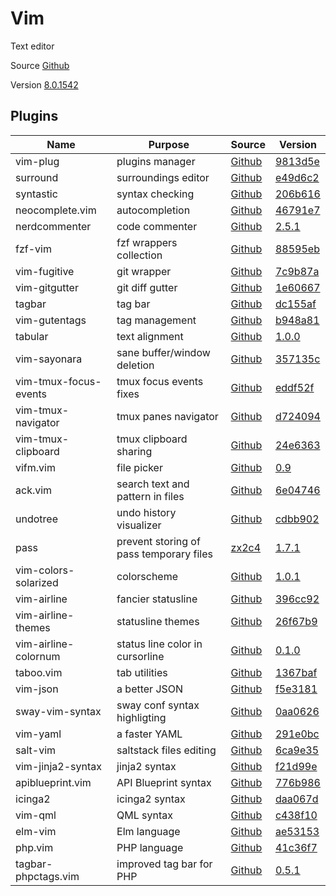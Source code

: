 # Vim

Text editor

Source [Github](https://github.com/vim/vim)

Version [8.0.1542](https://github.com/vim/vim/releases/tag/v8.0.1542)

## Plugins

| Name                       | Purpose                                      | Source                                                                                            | Version                                                                                                                |
|----------------------------|----------------------------------------------|---------------------------------------------------------------------------------------------------|------------------------------------------------------------------------------------------------------------------------|
| vim-plug                   | plugins manager                              | [Github](https://github.com/junegunn/vim-plug)                                                    | [9813d5e](https://github.com/junegunn/vim-plug/commit/9813d5ead5b6f419e9ca55fc767d9548baed6b40)                        |
| surround                   | surroundings editor                          | [Github](https://github.com/tpope/vim-surround)                                                   | [e49d6c2](https://github.com/tpope/vim-surround/commit/e49d6c2459e0f5569ff2d533b4df995dd7f98313)                       |
| syntastic                  | syntax checking                              | [Github](https://github.com/scrooloose/syntastic)                                                 | [206b616](https://github.com/vim-syntastic/syntastic/commit/206b616c8e49f948d18231799c469aa3e6e2c29c)                  |
| neocomplete.vim            | autocompletion                               | [Github](https://github.com/shougo/neocomplete.vim)                                               | [46791e7](https://github.com/Shougo/neocomplete.vim/commit/46791e7692e07384a089d125c5c536246698d04c)                   |
| nerdcommenter              | code commenter                               | [Github](https://github.com/scrooloose/nerdcommenter)                                             | [2.5.1](https://github.com/scrooloose/nerdcommenter/releases/tag/2.5.1)                                                |
| fzf-vim                    | fzf wrappers collection                      | [Github](https://github.com/junegunn/fzf.vim)                                                     | [88595eb](https://github.com/junegunn/fzf.vim/commit/88595ebbaa33485cd1a4474701bd0e5809643520)                         |
| vim-fugitive               | git wrapper                                  | [Github](https://github.com/tpope/vim-fugitive)                                                   | [7c9b87a](https://github.com/tpope/vim-fugitive/commit/7c9b87a3c3ef4b53425aca4a27e11a7359caae9f)                       |
| vim-gitgutter              | git diff gutter                              | [Github](https://github.com/airblade/vim-gitgutter)                                               | [1e60667](https://github.com/airblade/vim-gitgutter/commit/1e60667322b7cd1bfcba98762fbba746a888d21a)                   |
| tagbar                     | tag bar                                      | [Github](https://github.com/majutsushi/tagbar)                                                    | [dc155af](https://github.com/majutsushi/tagbar/commit/dc155af2fdd20e081680d777bde558c56f8d55c3)                        |
| vim-gutentags              | tag management                               | [Github](https://github.com/ludovicchabant/vim-gutentags)                                         | [b948a81](https://github.com/ludovicchabant/vim-gutentags/commit/b948a814e0b8e7887703f9d0f526608762a6ea42)             |
| tabular                    | text alignment                               | [Github](https://github.com/godlygeek/tabular)                                                    | [1.0.0](https://github.com/godlygeek/tabular/releases/tag/1.0.0)                                                       |
| vim-sayonara               | sane buffer/window deletion                  | [Github](https://github.com/mhinz/vim-sayonara)                                                   | [357135c](https://github.com/mhinz/vim-sayonara/commit/357135ce127581fab2c0caf45d4b3fec4603aa77)                       |
| vim-tmux-focus-events      | tmux focus events fixes                      | [Github](https://github.com/tmux-plugins/vim-tmux-focus-events)                                   | [eddf52f](https://github.com/tmux-plugins/vim-tmux-focus-events/commit/eddf52fe73b6805fbafe03289208ff13b6c71692)       |
| vim-tmux-navigator         | tmux panes navigator                         | [Github](https://github.com/christoomey/vim-tmux-navigator)                                       | [d724094](https://github.com/christoomey/vim-tmux-navigator/commit/d724094e7128acd7375cc758008f1e1688130877)           |
| vim-tmux-clipboard         | tmux clipboard sharing                       | [Github](https://github.com/roxma/vim-tmux-clipboard)                                             | [24e6363](https://github.com/roxma/vim-tmux-clipboard/commit/24e636396cc02ee9b5a952cec1576c8309674ac2)                 |
| vifm.vim                   | file picker                                  | [Github](https://github.com/vifm/vifm.vim)                                                        | [0.9](https://github.com/vifm/vifm.vim/releases/tag/v0.9)                                                              |
| ack.vim                    | search text and pattern in files             | [Github](https://github.com/mileszs/ack.vim)                                                      | [6e04746](https://github.com/mileszs/ack.vim/commit/6e04746a63dd2453601ae36c83d53fe2021a45f4)                          |
| undotree                   | undo history visualizer                      | [Github](https://github.com/mbbill/undotree)                                                      | [cdbb902](https://github.com/mbbill/undotree/commit/cdbb9022b8972d3e156b8d60af33bf795625b058)                          |
| pass                       | prevent storing of pass temporary files      | [zx2c4](https://git.zx2c4.com/password-store/tree/contrib/vim/noplaintext.vim)                    | [1.7.1](https://git.zx2c4.com/password-store/tag/?h=1.7.1)                                                             |
| vim-colors-solarized       | colorscheme                                  | [Github](https://github.com/lifepillar/vim-solarized8)                                            | [1.0.1](https://github.com/lifepillar/vim-solarized8/releases/tag/v1.0.1)                                              |
| vim-airline                | fancier statusline                           | [Github](https://github.com/vim-airline/vim-airline)                                              | [396cc92](https://github.com/vim-airline/vim-airline/commit/396cc9226171f8dbf1069800a0ae56700bbf3913)                  |
| vim-airline-themes         | statusline themes                            | [Github](https://github.com/vim-airline/vim-airline-themes)                                       | [26f67b9](https://github.com/vim-airline/vim-airline-themes/commit/26f67b926553555e505ac60e992c97ab5fdfc83f)           |
| vim-airline-colornum       | status line color in cursorline              | [Github](https://github.com/ntpeters/vim-airline-colornum)                                        | [0.1.0](https://github.com/ntpeters/vim-airline-colornum/releases/tag/0.1.0)                                           |
| taboo.vim                  | tab utilities                                | [Github](https://github.com/gcmt/taboo.vim)                                                       | [1367baf](https://github.com/gcmt/taboo.vim/commit/1367baf547ff931b63ea6a389e551f4ed280eadf)                           |
| vim-json                   | a better JSON                                | [Github](https://github.com/elzr/vim-json)                                                        | [f5e3181](https://github.com/elzr/vim-json/commit/f5e3181d0b33a9c51377bb7ea8492feddca8b503)                            |
| sway-vim-syntax            | sway conf syntax highligting                 | [Github](https://github.com/aouelete/sway-vim-syntax)                                             | [0aa0626](https://github.com/aouelete/sway-vim-syntax/commit/0aa0626eebdd3fae97bb7c876035008d34d5f3cc)                 |
| vim-yaml                   | a faster YAML                                | [Github](https://github.com/stephpy/vim-yaml)                                                     | [291e0bc](https://github.com/stephpy/vim-yaml/commit/291e0bc8b15df4fa400aaf345b887a401c9cbdcc)                         |
| salt-vim                   | saltstack files editing                      | [Github](https://github.com/saltstack/salt-vim)                                                   | [6ca9e35](https://github.com/saltstack/salt-vim/commit/6ca9e3500cc39dd417b411435d58a1b720b331cc)                       |
| vim-jinja2-syntax          | jinja2 syntax                                | [Github](https://github.com/glench/vim-jinja2-syntax)                                             | [f21d99e](https://github.com/Glench/Vim-Jinja2-Syntax/commit/f21d99eeeff55986c47966f9af7af563c4527531)                 |
| apiblueprint.vim           | API Blueprint syntax                         | [Github](https://github.com/kylef/apiblueprint.vim)                                               | [776b986](https://github.com/kylef/apiblueprint.vim/commit/776b9863e32a8ba59bf8a9656770a77c148c6e9c)                   |
| icinga2                    | icinga2 syntax                               | [Github](https://github.com/Icinga/icinga2/blob/master/tools/syntax/vim/syntax/icinga2.vim)       | [daa067d](https://github.com/Icinga/icinga2/commit/daa067dabe388d1a26e7581937202d1e78b53175)                           |
| vim-qml                    | QML syntax                                   | [Github](https://github.com/peterhoeg/vim-qml)                                                    | [c438f10](https://github.com/peterhoeg/vim-qml/commit/c438f10de8d034582370fd67b9c33c9c5ca6effe)                        |
| elm-vim                    | Elm language                                 | [Github](https://github.com/elmcast/elm-vim)                                                      | [ae53153](https://github.com/ElmCast/elm-vim/commit/ae5315396cd0f3958750f10a5f3ad9d34d33f40d)                          |
| php.vim                    | PHP language                                 | [Github](https://github.com/stanangeloff/php.vim)                                                 | [41c36f7](https://github.com/StanAngeloff/php.vim/commit/41c36f7f2fe420d66312eea23f0f3c96696818f9)                     |
| tagbar-phpctags.vim        | improved tag bar for PHP                     | [Github](https://github.com/vim-php/tagbar-phpctags.vim)                                          | [0.5.1](https://github.com/vim-php/tagbar-phpctags.vim/releases/tag/v0.5.1)                                            |

